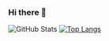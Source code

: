 ### Hi there 👋

<!--
**RushWTF/RushWTF** is a ✨ _special_ ✨ repository because its `README.md` (this file) appears on your GitHub profile.

Here are some ideas to get you started:

- 🔭 I’m currently working on ...
- 🌱 I’m currently learning ...
- 👯 I’m looking to collaborate on ...
- 🤔 I’m looking for help with ...
- 💬 Ask me about ...
- 📫 How to reach me: ...
- 😄 Pronouns: ...
- ⚡ Fun fact: ...
-->

![GitHub Stats](https://github-readme-stats.vercel.app/api?username=rushwtf&theme=radical)
[![Top Langs](https://github-readme-stats.vercel.app/api/top-langs/?username=rushwtf&layout=compact&theme=radical)](https://github.com/anuraghazra/github-readme-stats)
